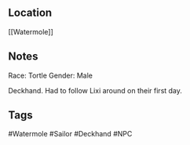 ## Location
[[Watermole]]

## Notes
Race: Tortle
Gender: Male

Deckhand.
Had to follow Lixi around on their first day.

## Tags
#Watermole #Sailor #Deckhand #NPC